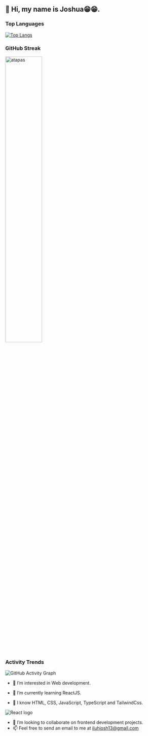 <h2>👋 Hi, my name is Joshua😁😁.</h2>

### Top Languages

[![Top Langs](https://github-readme-stats.vercel.app/api/top-langs/?username=kxng0109&layout=compact)](https://github.com/anuraghazra/github-readme-stats)

### GitHub Streak

<img width="48%" src="https://github-readme-streak-stats.herokuapp.com/?user=kxng0109&theme=highcontrast&hide_border=true" alt="atapas" />

### Activity Trends

![GitHub Activity Graph](https://activity-graph.herokuapp.com/graph?username=kxng0109&theme=dracula&hide_border=true)
- 👀 I’m interested in Web development.

- 🌱 I’m currently learning ReactJS.

- 🧠 I know HTML, CSS, JavaScript, TypeScript and TailwindCss.
<img src="https://img.shields.io/badge/-reactJs-61DAFB?logo=react&logoColor=white&style=for-the-badge&logoWidth=30" alt="React logo">

- 💞️ I’m looking to collaborate on frontend development projects.
- 📫 Feel free to send an email to me at iluhjosh13@gmail.com
